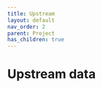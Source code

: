 ```yaml
---
title: Upstream
layout: default
nav_order: 2
parent: Project
has_children: true
---
```


# Upstream data